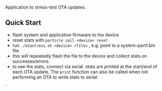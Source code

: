 
Application to stress-test OTA updates.

## Quick Start

- flash system and application firmware to the device
- reset stats with `particle call <device> reset`
- run `./otastress.sh <device> <file>` , e.g. point to a system-part1.bin file
- this will repeatedly flash the file to the device and collect stats on successes/errors.
- to see the stats, connect via serial. stats are printed at the start/end of each OTA update. The `print` function can also be called when not performing an OTA to write stats to serial.

`